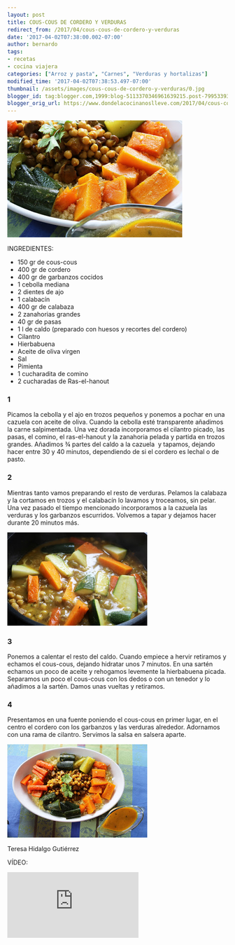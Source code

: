 ```yaml
---
layout: post
title: COUS-COUS DE CORDERO Y VERDURAS
redirect_from: /2017/04/cous-cous-de-cordero-y-verduras
date: '2017-04-02T07:38:00.002-07:00'
author: bernardo
tags:
- recetas
- cocina viajera
categories: ["Arroz y pasta", "Carnes", "Verduras y hortalizas"]
modified_time: '2017-04-02T07:38:53.497-07:00'
thumbnail: /assets/images/cous-cous-de-cordero-y-verduras/0.jpg
blogger_id: tag:blogger.com,1999:blog-5113370346961639215.post-7995339343651125368
blogger_orig_url: https://www.dondelacocinanoslleve.com/2017/04/cous-cous-de-cordero-y-verduras.html
---
```


![](/assets/images/cous-cous-de-cordero-y-verduras/0.jpg)

  
INGREDIENTES:  

* 150 gr de cous-cous
* 400 gr de cordero
* 400 gr de garbanzos cocidos
* 1 cebolla mediana
* 2 dientes de ajo
* 1 calabacín
* 400 gr de calabaza
* 2 zanahorias grandes
* 40 gr de pasas
* 1 l de caldo (preparado con huesos y recortes del cordero)
* Cilantro
* Hierbabuena
* Aceite de oliva virgen
* Sal
* Pimienta 
* 1 cucharadita de comino
* 2 cucharadas de Ras-el-hanout  
  

### 1

Picamos la cebolla y el ajo en trozos pequeños y ponemos a pochar en una cazuela con aceite de oliva. Cuando la cebolla esté transparente añadimos la carne salpimentada. Una vez dorada incorporamos el cilantro picado, las pasas, el comino, el ras-el-hanout y la zanahoria pelada y partida en trozos grandes. Añadimos ¾ partes del caldo a la cazuela  y tapamos, dejando hacer entre 30 y 40 minutos, dependiendo de si el cordero es lechal o de pasto.  

### 2

Mientras tanto vamos preparando el resto de verduras. Pelamos la calabaza y la cortamos en trozos y el calabacín lo lavamos y troceamos, sin pelar. Una vez pasado el tiempo mencionado incorporamos a la cazuela las verduras y los garbanzos escurridos. Volvemos a tapar y dejamos hacer durante 20 minutos más.  

![](/assets/images/cous-cous-de-cordero-y-verduras/1.jpg)

  

### 3

Ponemos a calentar el resto del caldo. Cuando empiece a hervir retiramos y echamos el cous-cous, dejando hidratar unos 7 minutos. En una sartén echamos un poco de aceite y rehogamos levemente la hierbabuena picada. Separamos un poco el cous-cous con los dedos o con un tenedor y lo añadimos a la sartén. Damos unas vueltas y retiramos.  

### 4

Presentamos en una fuente poniendo el cous-cous en primer lugar, en el centro el cordero con los garbanzos y las verduras alrededor. Adornamos con una rama de cilantro. Servimos la salsa en salsera aparte.  

![](/assets/images/cous-cous-de-cordero-y-verduras/2.jpg)

  

  
Teresa Hidalgo Gutiérrez  

VÍDEO:
<iframe   class="YOUTUBE-iframe-video" data-thumbnail-src="https://i.ytimg.com/vi/9V-YHXfLrHI/0.jpg" src="https://www.youtube.com/embed/9V-YHXfLrHI?feature=player_embedded" frameborder="0" allowfullscreen></iframe>
